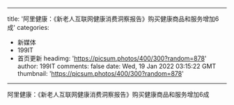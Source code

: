 
---
title: '阿里健康：《新老人互联网健康消费洞察报告》购买健康商品和服务增加6成'
categories: 
 - 新媒体
 - 199IT
 - 首页更新
headimg: 'https://picsum.photos/400/300?random=878'
author: 199IT
comments: false
date: Wed, 19 Jan 2022 03:15:22 GMT
thumbnail: 'https://picsum.photos/400/300?random=878'
---

<div>   
阿里健康：《新老人互联网健康消费洞察报告》购买健康商品和服务增加6成  
</div>
            